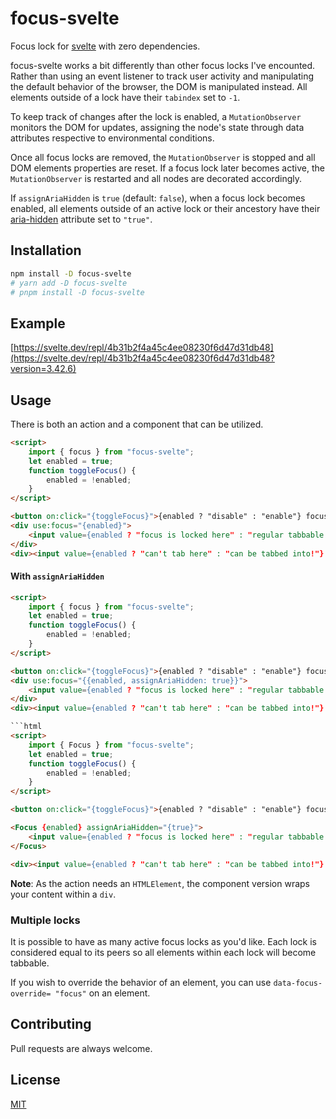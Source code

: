 # focus-svelte

Focus lock for [svelte](https://svelte.dev/) with zero dependencies.

focus-svelte works a bit differently than other focus locks I've encounted.
Rather than using an event listener to track user activity and manipulating the
default behavior of the browser, the DOM is manipulated instead. All elements outside of a lock have their `tabindex` set to `-1`.

To keep track of changes after the lock is enabled, a `MutationObserver` monitors the DOM for updates, assigning the node's state
through data attributes respective to environmental conditions.

Once all focus locks are removed, the `MutationObserver` is stopped and all DOM elements properties are reset.
If a focus lock later becomes active, the `MutationObserver` is restarted and all nodes are decorated accordingly.

If `assignAriaHidden` is `true` (default: `false`), when a focus lock becomes enabled, all
elements outside of an active lock or their ancestory have their
[aria-hidden](https://developer.mozilla.org/en-US/docs/Web/Accessibility/ARIA/ARIA_Techniques/Using_the_aria-hidden_attribute)
attribute set to `"true"`.

## Installation

```bash
npm install -D focus-svelte
# yarn add -D focus-svelte
# pnpm install -D focus-svelte
```

## Example

[https://svelte.dev/repl/4b31b2f4a45c4ee08230f6d47d31db48](https://svelte.dev/repl/4b31b2f4a45c4ee08230f6d47d31db48?version=3.42.6)

## Usage

There is both an action and a component that can be utilized.

```html
<script>
	import { focus } from "focus-svelte";
	let enabled = true;
	function toggleFocus() {
		enabled = !enabled;
	}
</script>

<button on:click="{toggleFocus}">{enabled ? "disable" : "enable"} focus</button>
<div use:focus="{enabled}">
	<input value={enabled ? "focus is locked here" : "regular tabbable input"} />
</div>
<div><input value={enabled ? "can't tab here" : "can be tabbed into!"} /></div>
```

#### With `assignAriaHidden`

````html
<script>
	import { focus } from "focus-svelte";
	let enabled = true;
	function toggleFocus() {
		enabled = !enabled;
	}
</script>

<button on:click="{toggleFocus}">{enabled ? "disable" : "enable"} focus</button>
<div use:focus="{{enabled, assignAriaHidden: true}}">
	<input value={enabled ? "focus is locked here" : "regular tabbable input"} />
</div>
<div><input value={enabled ? "can't tab here" : "can be tabbed into!"} /></div>

```html
<script>
	import { Focus } from "focus-svelte";
	let enabled = true;
	function toggleFocus() {
		enabled = !enabled;
	}
</script>

<button on:click="{toggleFocus}">{enabled ? "disable" : "enable"} focus</button>

<Focus {enabled} assignAriaHidden="{true}">
	<input value={enabled ? "focus is locked here" : "regular tabbable input"} />
</Focus>

<div><input value={enabled ? "can't tab here" : "can be tabbed into!"} /></div>
````

**Note**: As the action needs an `HTMLElement`, the component version wraps your content within a `div`.

### Multiple locks

It is possible to have as many active focus locks as you'd like. Each lock is considered equal to its peers
so all elements within each lock will become tabbable.

If you wish to override the behavior of an element, you can use `data-focus-override= "focus"` on an element.

## Contributing

Pull requests are always welcome.

## License

[MIT](https://choosealicense.com/licenses/mit/)
